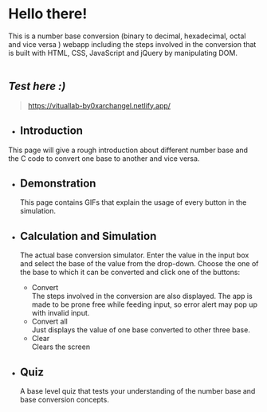 # Hello there!
This is a number base conversion (binary to decimal, hexadecimal, octal and vice versa ) webapp including the steps involved in the conversion that is built with HTML, CSS, JavaScript and jQuery by manipulating DOM.  
<br/>
## _**Test here :)**_
> https://vituallab-by0xarchangel.netlify.app/

- ## Introduction
This page will give a rough introduction about different number base and the C code to convert one base to another and vice versa.

- ## Demonstration
  This page contains GIFs that explain the usage of every button in the simulation.

- ## Calculation and Simulation
  The actual base conversion simulator. Enter the value in the input box and select the base of the value from the drop-down. Choose the one of the base to which it can be converted and click one of the buttons:  
    - Convert  
     The steps involved in the conversion are also displayed. The app is made to be prone free while feeding input, so error alert may pop up with invalid input.    
    - Convert all  
        Just displays the value of one base converted to other three base.  
    - Clear  
  Clears the screen  

- ## Quiz
  A base level quiz that tests your understanding of the number base and base conversion concepts.

